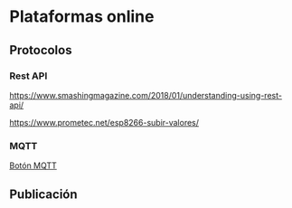 # Plataformas online

## Protocolos

### Rest API


https://www.smashingmagazine.com/2018/01/understanding-using-rest-api/

https://www.prometec.net/esp8266-subir-valores/

### MQTT

[Botón MQTT](http://kaizoku.azurewebsites.net/2018/01/15/iot-button-part-1-arduino-mqtt-client/?utm_content=buffercc7c4&utm_medium=social&utm_source=twitter.com&utm_campaign=buffer)

## Publicación
